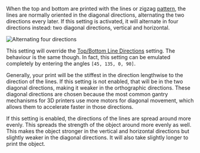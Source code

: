 When the top and bottom are printed with the lines or zigzag [pattern](../shell/top_bottom_pattern.md), the lines are normally oriented in the diagonal directions, alternating the two directions every later. If this setting is activated, it will alternate in four directions instead: two diagonal directions, vertical and horizontal.

![Alternating four directions](../../../articles/images/skin_alternate_rotation.gif)

This setting will override the [Top/Bottom Line Directions](../shell/skin_angles.md) setting. The behaviour is the same though. In fact, this setting can be emulated completely by entering the angles `[45, 135, 0, 90]`.

Generally, your print will be the stiffest in the direction lengthwise to the direction of the lines. If this setting is not enabled, that will be in the two diagonal directions, making it weaker in the orthographic directions. These diagonal directions are chosen because the most common gantry mechanisms for 3D printers use more motors for diagonal movement, which allows them to accelerate faster in those directions.

If this setting is enabled, the directions of the lines are spread around more evenly. This spreads the strength of the object around more evenly as well. This makes the object stronger in the vertical and horizontal directions but slightly weaker in the diagonal directions. It will also take slightly longer to print the object.